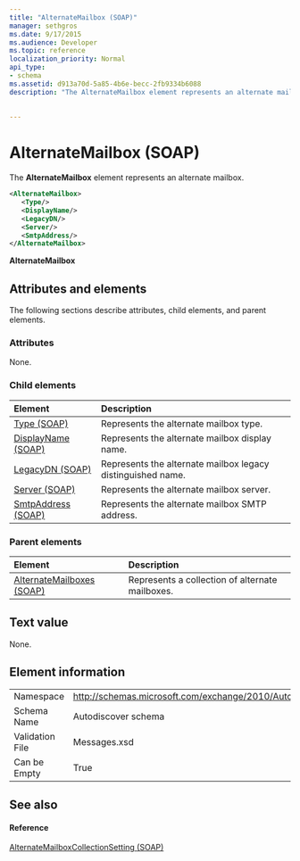 ```yaml
---
title: "AlternateMailbox (SOAP)"
manager: sethgros
ms.date: 9/17/2015
ms.audience: Developer
ms.topic: reference
localization_priority: Normal
api_type:
- schema
ms.assetid: d913a70d-5a85-4b6e-becc-2fb9334b6088
description: "The AlternateMailbox element represents an alternate mailbox."
 
 
---
```


# AlternateMailbox (SOAP)

The **AlternateMailbox** element represents an alternate mailbox. 
  
```XML
<AlternateMailbox>
   <Type/>
   <DisplayName/>
   <LegacyDN/>
   <Server/>
   <SmtpAddress/>
</AlternateMailbox>
```

 **AlternateMailbox**
## Attributes and elements

The following sections describe attributes, child elements, and parent elements.
  
### Attributes

None.
  
### Child elements

|**Element**|**Description**|
|:-----|:-----|
|[Type (SOAP)](type-soap.md) <br/> |Represents the alternate mailbox type.  <br/> |
|[DisplayName (SOAP)](displayname-soap.md) <br/> |Represents the alternate mailbox display name.  <br/> |
|[LegacyDN (SOAP)](legacydn-soap.md) <br/> |Represents the alternate mailbox legacy distinguished name.  <br/> |
|[Server (SOAP)](server-soap.md) <br/> |Represents the alternate mailbox server.  <br/> |
|[SmtpAddress (SOAP)](smtpaddress-soap.md) <br/> |Represents the alternate mailbox SMTP address.  <br/> |
   
### Parent elements

|**Element**|**Description**|
|:-----|:-----|
|[AlternateMailboxes (SOAP)](alternatemailboxes-soap.md) <br/> |Represents a collection of alternate mailboxes.  <br/> |
   
## Text value

None.
  
## Element information

|||
|:-----|:-----|
|Namespace  <br/> |http://schemas.microsoft.com/exchange/2010/Autodiscover  <br/> |
|Schema Name  <br/> |Autodiscover schema  <br/> |
|Validation File  <br/> |Messages.xsd  <br/> |
|Can be Empty  <br/> |True  <br/> |
   
## See also

#### Reference

[AlternateMailboxCollectionSetting (SOAP)](alternatemailboxcollectionsetting-soap.md)

